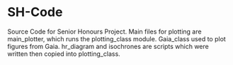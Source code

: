 # SH-Code
Source Code for Senior Honours Project. Main files for plotting are main_plotter, which runs the plotting_class module.
Gaia_class used to plot figures from Gaia. hr_diagram and isochrones are scripts which were written then copied into plotting_class.
